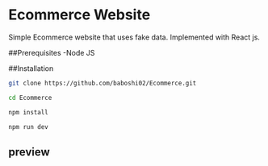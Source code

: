 # Ecommerce Website
Simple Ecommerce website that uses fake data. Implemented with React js.

##Prerequisites
-Node JS

##Installation

```bash
git clone https://github.com/baboshi02/Ecommerce.git

cd Ecommerce

npm install

npm run dev
```
## preview
<!-- To Do -->
